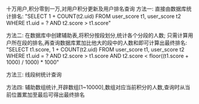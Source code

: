 十万用户,积分零到一万,对用户积分更新及用户排名查询
方法一:
直接由数据库统计排名:
"SELECT 1 + COUNT(t2.uid) FROM user_score t1, user_score t2 WHERE t1.uid = ? AND t2.score > t1.score"

方法二:
在数据库中创建辅助表,将积分按段划分,统计各个分段的人数;
只需计算用户所在段的排名,再查询数据库累加比他大的段中的人数和即可计算出最终排名:
"SELECT t1.score, 1 + COUNT(t2.uid) FROM user_score t1, user_score t2  WHERE t1.uid = ? AND t2.score > t1.score AND t2.score < floor((t1.score + 1000) / 1000) * 1000"

方法三:
线段树统计查询

方法四:
辅助数组统计,开辟数组[1~10000],数组对应当前积分的人数,查询时从当前位置累加至最后可得出最终排名
